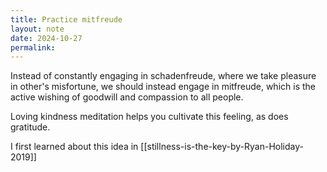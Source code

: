 ```yaml
---
title: Practice mitfreude
layout: note
date: 2024-10-27
permalink:
---
```


Instead of constantly engaging in schadenfreude, where we take pleasure in other's misfortune, we should instead engage in mitfreude, which is the active wishing of goodwill and compassion to all people.

Loving kindness meditation helps you cultivate this feeling, as does gratitude. 

I first learned about this idea in [[stillness-is-the-key-by-Ryan-Holiday-2019]]


